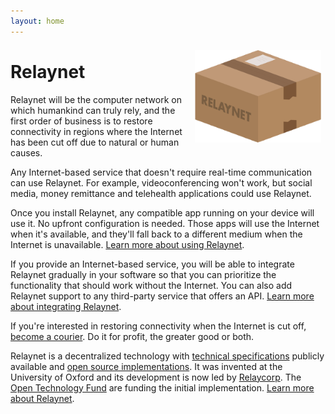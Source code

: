 ```yaml
---
layout: home
---
```


<img src="./custom-assets/logo.png" style="float:right; margin: 0.5em; max-width: 40%"/>

# Relaynet

Relaynet will be the computer network on which humankind can truly rely, and the first order of business is to restore connectivity in regions where the Internet has been cut off due to natural or human causes.

Any Internet-based service that doesn't require real-time communication can use Relaynet. For example, videoconferencing won't work, but social media, money remittance and telehealth applications could use Relaynet.

Once you install Relaynet, any compatible app running on your device will use it. No upfront configuration is needed. Those apps will use the Internet when it's available, and they'll fall back to a different medium when the Internet is unavailable. [Learn more about using Relaynet](./users).

If you provide an Internet-based service, you will be able to integrate Relaynet gradually in your software so that you can prioritize the functionality that should work without the Internet. You can also add Relaynet support to any third-party service that offers an API. [Learn more about integrating Relaynet](./service-providers).

If you're interested in restoring connectivity when the Internet is cut off, [become a courier](./couriers). Do it for profit, the greater good or both.

Relaynet is a decentralized technology with [technical specifications](https://specs.relaynet.network/) publicly available and [open source implementations](https://github.com/relaycorp). It was invented at the University of Oxford and its development is now led by [Relaycorp](https://relaycorp.tech/). The [Open Technology Fund](https://www.opentech.fund/) are funding the initial implementation. [Learn more about Relaynet](./about).

